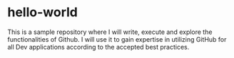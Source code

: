 # hello-world
This is a sample repository where I will write, execute and explore the functionalities of Github. I will use it to gain expertise in utilizing GitHub for all Dev applications according to the accepted best practices.

